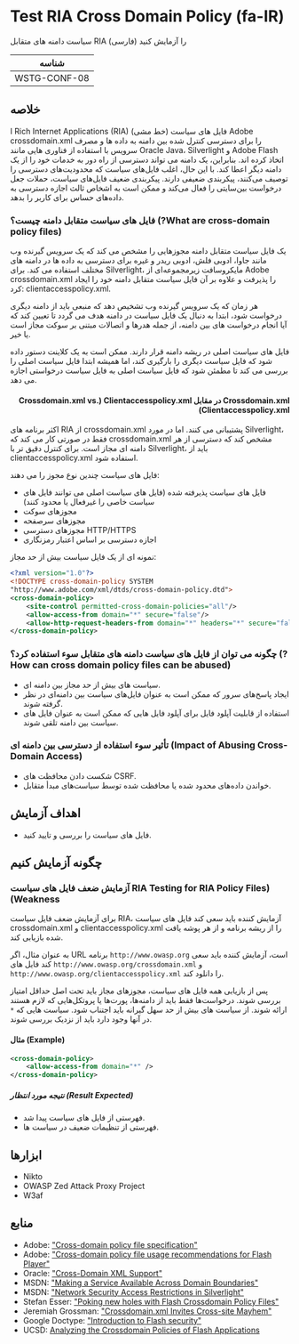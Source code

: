 # Test RIA Cross Domain Policy (fa-IR)

سیاست دامنه های متقابل RIA را آزمایش کنید (فارسی)

|شناسه          |
|------------|
|WSTG-CONF-08|

## خلاصه

ا Rich Internet Applications (RIA) فایل های سیاست (خط مشی) Adobe crossdomain.xml را برای دسترسی کنترل شده بین دامنه به داده ها و مصرف سرویس با استفاده از فناوری هایی مانند Oracle Java، Silverlight و Adobe Flash اتخاذ کرده اند. بنابراین، یک دامنه می تواند دسترسی از راه دور به خدمات خود را از یک دامنه دیگر اعطا کند. با این حال، اغلب فایل‌های سیاست که محدودیت‌های دسترسی را توصیف می‌کنند، پیکربندی ضعیفی دارند. پیکربندی ضعیف فایل‌های سیاست، حملات جعل درخواست بین‌سایتی را فعال می‌کند و ممکن است به اشخاص ثالث اجازه دسترسی به داده‌های حساس برای کاربر را بدهد.

### فایل های سیاست متقابل دامنه چیست؟ (?What are cross-domain policy files)

یک فایل سیاست متقابل دامنه مجوزهایی را مشخص می کند که یک سرویس گیرنده وب مانند جاوا، ادوبی فلش، ادوبی ریدر و غیره برای دسترسی به داده ها در دامنه های مختلف استفاده می کند. برای Silverlight، مایکروسافت زیرمجموعه‌ای از Adobe crossdomain.xml را پذیرفت و علاوه بر آن فایل سیاست متقابل دامنه خود را ایجاد کرد: clientaccesspolicy.xml.

هر زمان که یک سرویس گیرنده وب تشخیص دهد که منبعی باید از دامنه دیگری درخواست شود، ابتدا به دنبال یک فایل سیاست در دامنه هدف می گردد تا تعیین کند که آیا انجام درخواست های بین دامنه، از جمله هدرها و اتصالات مبتنی بر سوکت مجاز است یا خیر.

فایل های سیاست اصلی در ریشه دامنه قرار دارند. ممکن است به یک کلاینت دستور داده شود که فایل سیاست دیگری را بارگیری کند، اما همیشه ابتدا فایل سیاست اصلی را بررسی می کند تا مطمئن شود که فایل سیاست اصلی به فایل سیاست درخواستی اجازه می دهد.

#### <div dir="rtl" align="right">Crossdomain.xml در مقابل Clientaccesspolicy.xml &#x202b;(Crossdomain.xml vs. Clientaccesspolicy.xml)</div>

اکثر برنامه های RIA از crossdomain.xml پشتیبانی می کنند. اما در مورد Silverlight، فقط در صورتی کار می کند که crossdomain.xml مشخص کند که دسترسی از هر دامنه ای مجاز است. برای کنترل دقیق تر با Silverlight، باید از clientaccesspolicy.xml استفاده شود.

فایل های سیاست چندین نوع مجوز را می دهند:

- فایل های سیاست پذیرفته شده (فایل های سیاست اصلی می توانند فایل های سیاست خاصی را غیرفعال یا محدود کنند)
- مجوزهای سوکت
- مجوزهای سرصفحه
- مجوزهای دسترسی HTTP/HTTPS
- اجازه دسترسی بر اساس اعتبار رمزنگاری

نمونه ای از یک فایل سیاست بیش از حد مجاز:

```xml
<?xml version="1.0"?>
<!DOCTYPE cross-domain-policy SYSTEM
"http://www.adobe.com/xml/dtds/cross-domain-policy.dtd">
<cross-domain-policy>
    <site-control permitted-cross-domain-policies="all"/>
    <allow-access-from domain="*" secure="false"/>
    <allow-http-request-headers-from domain="*" headers="*" secure="false"/>
</cross-domain-policy>
```

### چگونه می توان از فایل های سیاست دامنه های متقابل سوء استفاده کرد؟ (?How can cross domain policy files can be abused)

- سیاست های بیش از حد مجاز بین دامنه ای.
- ایجاد پاسخ‌های سرور که ممکن است به عنوان فایل‌های سیاست بین دامنه‌ای در نظر گرفته شوند.
- استفاده از قابلیت آپلود فایل برای آپلود فایل هایی که ممکن است به عنوان فایل های سیاست بین دامنه تلقی شوند.

### تأثیر سوء استفاده از دسترسی بین دامنه ای (Impact of Abusing Cross-Domain Access)

- شکست دادن محافظت های CSRF.
- خواندن داده‌های محدود شده یا محافظت شده توسط سیاست‌های مبدأ متقابل.

## اهداف آزمایش

- فایل های سیاست را بررسی و تایید کنید.

## چگونه آزمایش کنیم

### آزمایش ضعف فایل های سیاست RIA &#x202b;(Testing for RIA Policy Files Weakness)

برای آزمایش ضعف فایل سیاست RIA، آزمایش کننده باید سعی کند فایل های سیاست crossdomain.xml و clientaccesspolicy.xml را از ریشه برنامه و از هر پوشه یافت شده بازیابی کند.

به عنوان مثال، اگر URL برنامه `http://www.owasp.org` است، آزمایش کننده باید سعی کند فایل های `http://www.owasp.org/crossdomain.xml` و `http://www.owasp.org/clientaccesspolicy.xml` را دانلود کند.

پس از بازیابی همه فایل های سیاست، مجوزهای مجاز باید تحت اصل حداقل امتیاز بررسی شوند. درخواست‌ها فقط باید از دامنه‌ها، پورت‌ها یا پروتکل‌هایی که لازم هستند ارائه شوند. از سیاست های بیش از حد سهل گیرانه باید اجتناب شود. سیاست هایی که `*` در آنها وجود دارد باید از نزدیک بررسی شوند.

#### مثال (Example)

```xml
<cross-domain-policy>
    <allow-access-from domain="*" />
</cross-domain-policy>
```

##### نتیجه مورد انتظار (Result Expected)

- فهرستی از فایل های سیاست پیدا شد.
- فهرستی از تنظیمات ضعیف در سیاست ها.

## ابزارها

- Nikto
- OWASP Zed Attack Proxy Project
- W3af

## منابع

- Adobe: ["Cross-domain policy file specification"](http://www.adobe.com/devnet/articles/crossdomain_policy_file_spec.html)
- Adobe: ["Cross-domain policy file usage recommendations for Flash Player"](http://www.adobe.com/devnet/flashplayer/articles/cross_domain_policy.html)
- Oracle: ["Cross-Domain XML Support"](http://www.oracle.com/technetwork/java/javase/plugin2-142482.html#CROSSDOMAINXML)
- MSDN: ["Making a Service Available Across Domain Boundaries"](http://msdn.microsoft.com/en-us/library/cc197955(v=vs.95).aspx)
- MSDN: ["Network Security Access Restrictions in Silverlight"](http://msdn.microsoft.com/en-us/library/cc645032(v=vs.95).aspx)
- Stefan Esser: ["Poking new holes with Flash Crossdomain Policy Files"](http://www.hardened-php.net/library/poking_new_holes_with_flash_crossdomain_policy_files.html)
- Jeremiah Grossman: ["Crossdomain.xml Invites Cross-site Mayhem"](http://jeremiahgrossman.blogspot.com/2008/05/crossdomainxml-invites-cross-site.html)
- Google Doctype: ["Introduction to Flash security"](http://code.google.com/p/doctype-mirror/wiki/ArticleFlashSecurity)
- UCSD: [Analyzing the Crossdomain Policies of Flash Applications](http://cseweb.ucsd.edu/~hovav/dist/crossdomain.pdf)
